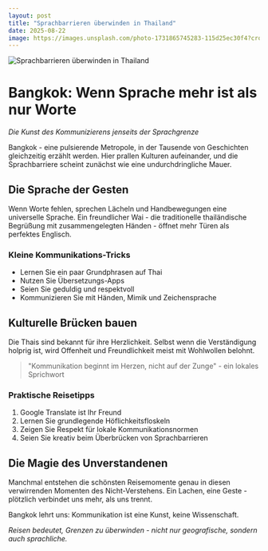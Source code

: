 ```yaml
---
layout: post
title: "Sprachbarrieren überwinden in Thailand"
date: 2025-08-22
image: https://images.unsplash.com/photo-1731865745283-115d25ec30f4?crop=entropy&cs=tinysrgb&fit=max&fm=jpg&ixid=M3w3OTQ0MzZ8MHwxfHNlYXJjaHwxfHxTcHJhY2hiYXJyaWVyZW4lMjAlQzMlQkNiZXJ3aW5kZW4lMjBUaGFpbGFuZHxlbnwwfDB8fHwxNzU1ODY4NTc0fDA&ixlib=rb-4.1.0&q=80&w=1080
---
```


![Sprachbarrieren überwinden in Thailand](https://images.unsplash.com/photo-1731865745283-115d25ec30f4?crop=entropy&cs=tinysrgb&fit=max&fm=jpg&ixid=M3w3OTQ0MzZ8MHwxfHNlYXJjaHwxfHxTcHJhY2hiYXJyaWVyZW4lMjAlQzMlQkNiZXJ3aW5kZW4lMjBUaGFpbGFuZHxlbnwwfDB8fHwxNzU1ODY4NTc0fDA&ixlib=rb-4.1.0&q=80&w=1080)

# Bangkok: Wenn Sprache mehr ist als nur Worte

*Die Kunst des Kommunizierens jenseits der Sprachgrenze*

Bangkok - eine pulsierende Metropole, in der Tausende von Geschichten gleichzeitig erzählt werden. Hier prallen Kulturen aufeinander, und die Sprachbarriere scheint zunächst wie eine undurchdringliche Mauer.

## Die Sprache der Gesten

Wenn Worte fehlen, sprechen Lächeln und Handbewegungen eine universelle Sprache. Ein freundlicher Wai - die traditionelle thailändische Begrüßung mit zusammengelegten Händen - öffnet mehr Türen als perfektes Englisch.

### Kleine Kommunikations-Tricks

- Lernen Sie ein paar Grundphrasen auf Thai
- Nutzen Sie Übersetzungs-Apps
- Seien Sie geduldig und respektvoll
- Kommunizieren Sie mit Händen, Mimik und Zeichensprache

## Kulturelle Brücken bauen

Die Thais sind bekannt für ihre Herzlichkeit. Selbst wenn die Verständigung holprig ist, wird Offenheit und Freundlichkeit meist mit Wohlwollen belohnt.

> "Kommunikation beginnt im Herzen, nicht auf der Zunge" - ein lokales Sprichwort

### Praktische Reisetipps

1. Google Translate ist Ihr Freund
2. Lernen Sie grundlegende Höflichkeitsfloskeln
3. Zeigen Sie Respekt für lokale Kommunikationsnormen
4. Seien Sie kreativ beim Überbrücken von Sprachbarrieren

## Die Magie des Unverstandenen

Manchmal entstehen die schönsten Reisemomente genau in diesen verwirrenden Momenten des Nicht-Verstehens. Ein Lachen, eine Geste - plötzlich verbindet uns mehr, als uns trennt.

Bangkok lehrt uns: Kommunikation ist eine Kunst, keine Wissenschaft.

*Reisen bedeutet, Grenzen zu überwinden - nicht nur geografische, sondern auch sprachliche.*